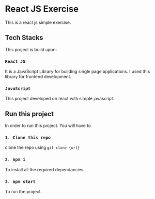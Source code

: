 # React JS Exercise

This is a react js simple exercise.

## Tech Stacks

This project is build upon:

### `React JS`

It is a JavaScript Library for building single page applications. I used this library for frontend development.

### `JavaScript`

This project developed on react with simple javascript.

##  Run this project

In order to run this project. You will have to

### `1. Clone this repo`
clone the repo using `git clone {url}`

### `2. npm i`
To install all the required dependancies.

### `3. npm start`
To run the project.
